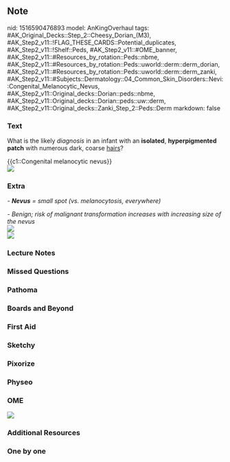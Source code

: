 ## Note
nid: 1516590476893
model: AnKingOverhaul
tags: #AK_Original_Decks::Step_2::Cheesy_Dorian_(M3), #AK_Step2_v11::!FLAG_THESE_CARDS::Potential_duplicates, #AK_Step2_v11::!Shelf::Peds, #AK_Step2_v11::#OME_banner, #AK_Step2_v11::#Resources_by_rotation::Peds::nbme, #AK_Step2_v11::#Resources_by_rotation::Peds::uworld::derm::derm_dorian, #AK_Step2_v11::#Resources_by_rotation::Peds::uworld::derm::derm_zanki, #AK_Step2_v11::#Subjects::Dermatology::04_Common_Skin_Disorders::Nevi::Congenital_Melanocytic_Nevus, #AK_Step2_v11::Original_decks::Dorian::peds::nbme, #AK_Step2_v11::Original_decks::Dorian::peds::uw::derm, #AK_Step2_v11::Original_decks::Zanki_Step_2::Peds::Derm
markdown: false

### Text
What is the likely <i>diagnosis</i> in an infant with an
<b>isolated</b>, <b>hyperpigmented</b> <b>patch</b> with numerous
dark, coarse <u>hairs</u>?
<div>
  {{c1::Congenital melanocytic nevus}}
</div>
<div><img src="yeppppp.png"></div>

### Extra
<i>- <b>Nevus</b> = small spot (vs. melanocytosis, everywhere)</i>
<div>
  <i>- Benign; risk of malignant transformation increases with
  increasing size of the nevus</i>
</div>
<div>
  <div>
    <i><img src="make%20it%20stop.png"></i>
  </div>
</div>
<div>
  <i><img src="paste-6813793816412161.jpg"></i>
</div>

### Lecture Notes


### Missed Questions


### Pathoma


### Boards and Beyond


### First Aid


### Sketchy


### Pixorize


### Physeo


### OME
<div class="ome-widget">
  <a href="https://onlinemeded.org?ref=anki"><img src=
  "_OME_AnkiFlashcards_General_3.png"></a>
</div>

### Additional Resources


### One by one


